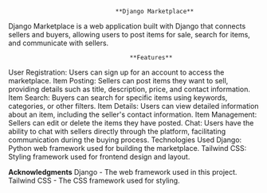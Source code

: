                                   **Django Marketplace**
Django Marketplace is a web application built with Django that connects sellers and buyers, allowing users to post items for sale, search for items, and communicate with sellers.

                                      **Features**
User Registration: Users can sign up for an account to access the marketplace.
Item Posting: Sellers can post items they want to sell, providing details such as title, description, price, and contact information.
Item Search: Buyers can search for specific items using keywords, categories, or other filters.
Item Details: Users can view detailed information about an item, including the seller's contact information.
Item Management: Sellers can edit or delete the items they have posted.
Chat: Users have the ability to chat with sellers directly through the platform, facilitating communication during the buying process.
Technologies Used
Django: Python web framework used for building the marketplace.
Tailwind CSS: Styling framework used for frontend design and layout.



**Acknowledgments**
Django - The web framework used in this project.
Tailwind CSS - The CSS framework used for styling.

